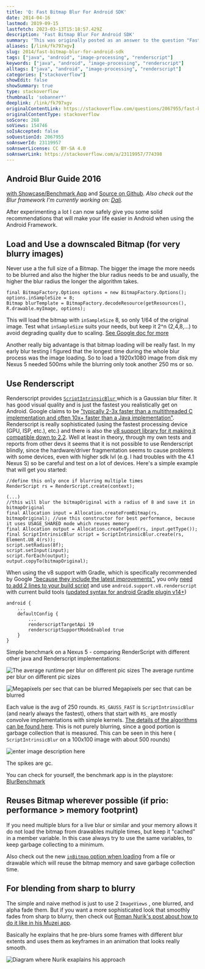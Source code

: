 ```yaml
---
title: 'Q: Fast Bitmap Blur For Android SDK'
date: 2014-04-16
lastmod: 2019-09-15
lastfetch: 2023-03-13T15:18:57.429Z
description: 'Fast Bitmap Blur For Android SDK'
summary: 'This was originally posted as an answer to the question "Fast Bitmap Blur For Android SDK" on stackoverflow.com.'
aliases: [/link/fk797xgv]
slug: 2014/fast-bitmap-blur-for-android-sdk
tags: ["java", "android", "image-processing", "renderscript"]
keywords: ["java", "android", "image-processing", "renderscript"]
alltags: ["java", "android", "image-processing", "renderscript"]
categories: ["stackoverflow"]
showEdit: false
showSummary: true
type: stackoverflow
thumbnail: 'sobanner*' 
deeplink: /link/fk797xgv
originalContentLink: https://stackoverflow.com/questions/2067955/fast-bitmap-blur-for-android-sdk
originalContentType: stackoverflow
soScore: 268
soViews: 154746
soIsAccepted: false
soQuestionId: 2067955
soAnswerId: 23119957
soAnswerLicense: CC BY-SA 4.0
soAnswerLink: https://stackoverflow.com/a/23119957/774398
---
```

Android Blur Guide 2016
-----------------------

[with Showcase/Benchmark App](https://play.google.com/store/apps/details?id=at.favre.app.blurbenchmark) and [Source on Github](https://github.com/patrickfav/BlurTestAndroid). _Also check out the Blur framework I'm currently working on: [Dali](https://github.com/patrickfav/Dali)._

After experimenting a lot I can now safely give you some solid recommendations that will make your life easier in Android when using the Android Framework.

Load and Use a downscaled Bitmap (for very blurry images)
---------------------------------------------------------

Never use a the full size of a Bitmap. The bigger the image the more needs to be blurred and also the higher the blur radius needs to be and usually, the higher the blur radius the longer the algorithm takes.

```
final BitmapFactory.Options options = new BitmapFactory.Options();
options.inSampleSize = 8;
Bitmap blurTemplate = BitmapFactory.decodeResource(getResources(), R.drawable.myImage, options);

```

This will load the bitmap with  `inSampleSize`  8, so only 1/64 of the original image. Test what  `inSampleSize`  suits your needs, but keep it 2^n (2,4,8,...) to avoid degrading quality due to scaling. [See Google doc for more](http://developer.android.com/training/displaying-bitmaps/load-bitmap.html#load-bitmap)

Another really big advantage is that bitmap loading will be really fast. In my early blur testing I figured that the longest time during the whole blur process was the image loading. So to load a 1920x1080 image from disk my Nexus 5 needed 500ms while the blurring only took another 250 ms or so.

Use Renderscript
----------------

Renderscript provides [ `ScriptIntrinsicBlur` ](http://developer.android.com/reference/android/renderscript/ScriptIntrinsicBlur.html) which is a Gaussian blur filter. It has good visual quality and is just the fastest you realistically get on Android. Google claims to be ["typically 2-3x faster than a multithreaded C implementation and often 10x+ faster than a Java implementation"](http://android-developers.blogspot.co.at/2013/08/renderscript-intrinsics.html). Renderscript is really sophisticated (using the fastest processing device (GPU, ISP, etc.), etc.) and there is also the [v8 support library for it making it compatible down to 2.2](http://developer.android.com/guide/topics/renderscript/compute.html#access-rs-apis). Well at least in theory, through my own tests and reports from other devs it seems that it is not possible to use Renderscript blindly, since the hardware/driver fragmentation seems to cause problems with some devices, even with higher sdk lvl (e.g. I had troubles with the 4.1 Nexus S) so be careful and test on a lot of devices. Here's a simple example that will get you started:

```
//define this only once if blurring multiple times
RenderScript rs = RenderScript.create(context);

(...)
//this will blur the bitmapOriginal with a radius of 8 and save it in bitmapOriginal
final Allocation input = Allocation.createFromBitmap(rs, bitmapOriginal); //use this constructor for best performance, because it uses USAGE_SHARED mode which reuses memory
final Allocation output = Allocation.createTyped(rs, input.getType());
final ScriptIntrinsicBlur script = ScriptIntrinsicBlur.create(rs, Element.U8_4(rs));
script.setRadius(8f);
script.setInput(input);
script.forEach(output);
output.copyTo(bitmapOriginal);

```

When using the v8 support with Gradle, which is specifically recommended by Google ["because they include the latest improvements"](http://developer.android.com/guide/topics/renderscript/compute.html#access-rs-apis), you only [need to add 2 lines to your build script](http://android-developers.blogspot.co.at/2013/09/renderscript-in-android-support-library.html) and use  `android.support.v8.renderscript`  with current build tools ([updated syntax for android Gradle plugin v14+](http://tools.android.com/tech-docs/new-build-system))

```
android {
    ...
    defaultConfig {
        ...
        renderscriptTargetApi 19
        renderscriptSupportModeEnabled true
    }
}

```

Simple benchmark on a Nexus 5 - comparing RenderScript with different other java and Renderscript implementations:

![The average runtime per blur on different pic sizes](so_b2e0b30479865cfe2a857591.png) The average runtime per blur on different pic sizes

![Megapixels per sec that can be blurred](so_705a00afc6d47ab214018be9.png) Megapixels per sec that can be blurred

Each value is the avg of 250 rounds.  `RS_GAUSS_FAST`  is  `ScriptIntrinsicBlur`  (and nearly always the fastest), others that start with  `RS_`  are mostly convolve implementations with simple kernels. [The details of the algorithms can be found here](https://github.com/patrickfav/BlurTestAndroid). This is not purely blurring, since a good portion is garbage collection that is measured. This can be seen in this here ( `ScriptIntrinsicBlur`  on a 100x100 image with about 500 rounds)

![enter image description here](so_51d0c52ac6f3eb3daa4fab9b.png)

The spikes are gc.

You can check for yourself, the benchmark app is in the playstore: [BlurBenchmark](https://play.google.com/store/apps/details?id=at.favre.app.blurbenchmark)

Reuses Bitmap wherever possible (if prio: performance > memory footprint)
-------------------------------------------------------------------------

If you need multiple blurs for a live blur or similar and your memory allows it do not load the bitmap from drawables multiple times, but keep it "cached" in a member variable. In this case always try to use the same variables, to keep garbage collecting to a minimum.

Also check out the new [ `inBitmap`  option when loading](http://developer.android.com/training/displaying-bitmaps/manage-memory.html#inBitmap) from a file or drawable which will reuse the bitmap memory and save garbage collection time.

For blending from sharp to blurry
---------------------------------

The simple and naive method is just to use 2  `ImageViews` , one blurred, and alpha fade them. But if you want a more sophisticated look that smoothly fades from sharp to blurry, then check out [Roman Nurik's post about how to do it like in his Muzei app](https://plus.google.com/+RomanNurik/posts/2sTQ1X2Cb2Z).

Basically he explains that he pre-blurs some frames with different blur extents and uses them as keyframes in an animation that looks really smooth.

![Diagram where Nurik exaplains his approach](so_9eae5ef2fbbbd2a69ca29d6d.png)
